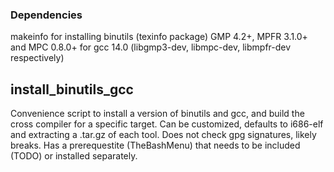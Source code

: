 ### Dependencies
makeinfo for installing binutils (texinfo package)
GMP 4.2+, MPFR 3.1.0+ and MPC 0.8.0+ for gcc 14.0
(libgmp3-dev, libmpc-dev, libmpfr-dev respectively)

## install_binutils_gcc
Convenience script to install a version of binutils and gcc, and build the cross compiler for a specific target. Can be customized, defaults to i686-elf and extracting a .tar.gz of each tool. Does not check gpg signatures, likely breaks. Has a prerequestite (TheBashMenu) that needs to be included (TODO) or installed separately.
